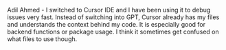 Adil Ahmed - I switched to Cursor IDE and I have been using it to debug issues very fast. 
Instead of switching into GPT, Cursor already has my files and understands the context behind my code.
It is especially good for backend functions or package usage. I think it sometimes get confused on what files to use though.